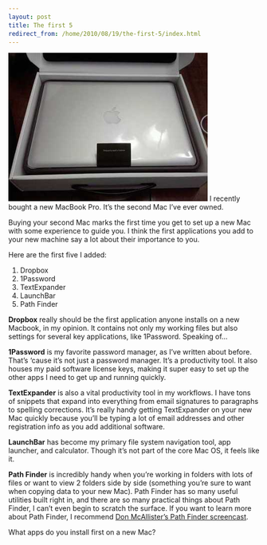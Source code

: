 ```yaml
---
layout: post
title: The first 5
redirect_from: /home/2010/08/19/the-first-5/index.html
---
```

<p><a href="/img/unboxing-pe.jpg"><img class="aligncenter size-full wp-image-998" title="unboxing-pe" src="/img/unboxing-pe.jpg" alt="" width="400" height="298" /></a>
I recently bought a new MacBook Pro.  It’s the second Mac I’ve ever owned.</p>
<p>Buying your second Mac marks the first time you get to set up a new Mac with some experience to guide you. I think the first applications you add to your new machine say a lot about their importance to you.</p>
<p>Here are the first five I added:</p>
<ol>
<li>Dropbox</li>
<li>1Password</li>
<li>TextExpander</li>
<li>LaunchBar</li>
<li>Path Finder</li>
</ol>
<p><strong>Dropbox</strong> really should be the first application anyone installs on a new Macbook, in my opinion. It contains not only my working files but also settings for several key applications, like 1Password. Speaking of…</p>
<p><strong>1Password</strong> is my favorite password manager, as I’ve written about before. That’s ‘cause it’s not just a password manager. It’s a productivity tool. It also houses my paid software license keys, making it super easy to set up the other apps I need to get up and running quickly.</p>
<p><strong>TextExpander</strong> is also a vital productivity tool in my workflows.  I have tons of snippets that expand into everything from email signatures to paragraphs to spelling corrections. It’s really handy getting TextExpander on your new Mac quickly because you’ll be typing a lot of email addresses and other registration info as you add additional software.</p>
<p><strong>LaunchBar</strong> has become my primary file system navigation tool, app launcher, and calculator.  Though it’s not part of the core Mac OS, it feels like it.</p>
<p><strong>Path Finder</strong> is incredibly handy when you’re working in folders with lots of files or want to view 2 folders side by side (something you’re sure to want when copying data to your new Mac). Path Finder has so many useful utilities built right in, and there are so many practical things about Path Finder, I can’t even begin to scratch the surface.  If you want to learn more about Path Finder, I recommend <a href="http://www.screencastsonline.com/index_files/SCO0235-pathfinder5.php">Don McAllister’s Path Finder screencast</a>.</p>
<p>What apps do you install first on a new Mac?</p>
